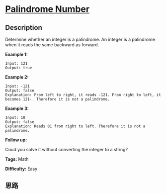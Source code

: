 # [Palindrome Number][title]

## Description

Determine whether an integer is a palindrome. An integer is a palindrome when
it reads the same backward as forward.

**Example 1:**
            Input: 121    Output: true    

**Example 2:**
            Input: -121    Output: false    Explanation: From left to right, it reads -121. From right to left, it becomes 121-. Therefore it is not a palindrome.    

**Example 3:**
            Input: 10    Output: false    Explanation: Reads 01 from right to left. Therefore it is not a palindrome.    

**Follow up:**

Coud you solve it without converting the integer to a string?


**Tags:** Math

**Difficulty:** Easy

## 思路

[title]: https://leetcode.com/problems/palindrome-number
